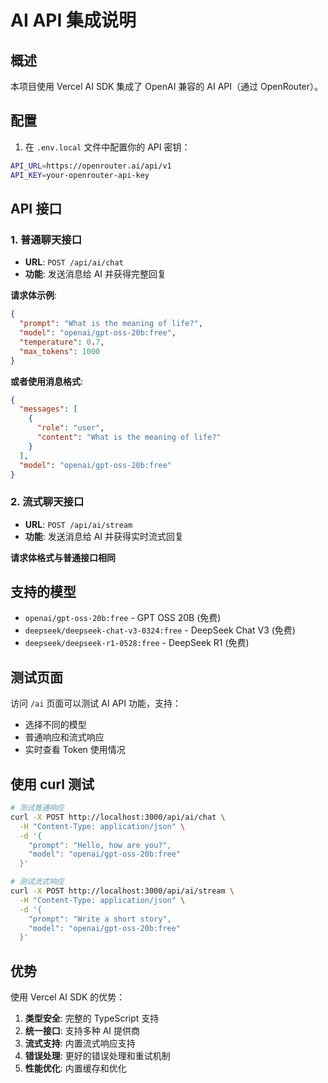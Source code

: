 # AI API 集成说明

## 概述

本项目使用 Vercel AI SDK 集成了 OpenAI 兼容的 AI API（通过 OpenRouter）。

## 配置

1. 在 `.env.local` 文件中配置你的 API 密钥：
```bash
API_URL=https://openrouter.ai/api/v1
API_KEY=your-openrouter-api-key
```

## API 接口

### 1. 普通聊天接口
- **URL**: `POST /api/ai/chat`
- **功能**: 发送消息给 AI 并获得完整回复

**请求体示例**:
```json
{
  "prompt": "What is the meaning of life?",
  "model": "openai/gpt-oss-20b:free",
  "temperature": 0.7,
  "max_tokens": 1000
}
```

**或者使用消息格式**:
```json
{
  "messages": [
    {
      "role": "user",
      "content": "What is the meaning of life?"
    }
  ],
  "model": "openai/gpt-oss-20b:free"
}
```

### 2. 流式聊天接口
- **URL**: `POST /api/ai/stream`
- **功能**: 发送消息给 AI 并获得实时流式回复

**请求体格式与普通接口相同**

## 支持的模型

- `openai/gpt-oss-20b:free` - GPT OSS 20B (免费)
- `deepseek/deepseek-chat-v3-0324:free` - DeepSeek Chat V3 (免费)
- `deepseek/deepseek-r1-0528:free` - DeepSeek R1 (免费)

## 测试页面

访问 `/ai` 页面可以测试 AI API 功能，支持：
- 选择不同的模型
- 普通响应和流式响应
- 实时查看 Token 使用情况

## 使用 curl 测试

```bash
# 测试普通响应
curl -X POST http://localhost:3000/api/ai/chat \
  -H "Content-Type: application/json" \
  -d '{
    "prompt": "Hello, how are you?",
    "model": "openai/gpt-oss-20b:free"
  }'

# 测试流式响应
curl -X POST http://localhost:3000/api/ai/stream \
  -H "Content-Type: application/json" \
  -d '{
    "prompt": "Write a short story",
    "model": "openai/gpt-oss-20b:free"
  }'
```

## 优势

使用 Vercel AI SDK 的优势：
1. **类型安全**: 完整的 TypeScript 支持
2. **统一接口**: 支持多种 AI 提供商
3. **流式支持**: 内置流式响应支持
4. **错误处理**: 更好的错误处理和重试机制
5. **性能优化**: 内置缓存和优化
